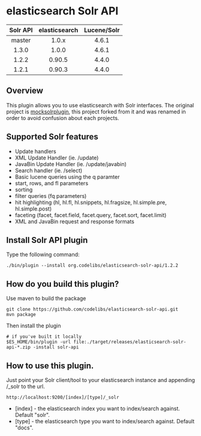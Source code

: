 # elasticsearch Solr API

| Solr API | elasticsearch | Lucene/Solr |
|:--------:|:-------------:|:-----------:|
| master   | 1.0.x         | 4.6.1       |
| 1.3.0    | 1.0.0         | 4.6.1       |
| 1.2.2    | 0.90.5        | 4.4.0       |
| 1.2.1    | 0.90.3        | 4.4.0       |

## Overview

This plugin allows you to use elasticsearch with Solr interfaces.
The original project is [mocksolrplugin](https://github.com/mattweber/elasticsearch-mocksolrplugin), this project forked from it and was renamed in order to avoid confusion about each projects.

## Supported Solr features

* Update handlers
 * XML Update Handler (ie. /update)
 * JavaBin Update Handler (ie. /update/javabin)
* Search handler (ie. /select)
 * Basic lucene queries using the q paramter
 * start, rows, and fl parameters
 * sorting
 * filter queries (fq parameters)
 * hit highlighting (hl, hl.fl, hl.snippets, hl.fragsize, hl.simple.pre, hl.simple.post)
 * faceting (facet, facet.field, facet.query, facet.sort, facet.limit)
* XML and JavaBin request and response formats

## Install Solr API plugin

Type the following command:

    ./bin/plugin --install org.codelibs/elasticsearch-solr-api/1.2.2

## How do you build this plugin?

Use maven to build the package

    git clone https://github.com/codelibs/elasticsearch-solr-api.git
    mvn package

Then install the plugin

    # if you've built it locally
    $ES_HOME/bin/plugin -url file:./target/releases/elasticsearch-solr-api-*.zip -install solr-api

## How to use this plugin.

Just point your Solr client/tool to your elasticsearch instance and appending /_solr to the url.

    http://localhost:9200/[index]/[type]/_solr

* [index] - the elasticsearch index you want to index/search against. Default "solr".
* [type] - the elasticsearch type you want to index/search against. Default "docs".


